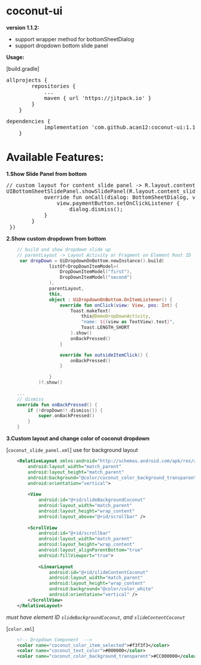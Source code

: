 # coconut-ui
**version 1.1.2:**

 - support wrapper method for bottomSheetDialog
 - support dropdown bottom slide panel

**Usage:**

[build.gradle]
<pre>
allprojects {
		repositories {
			...
			maven { url 'https://jitpack.io' }
		}
	}
</pre>

<pre>
dependencies {
	        implementation 'com.github.acan12:coconut-ui:1.1.2-alpha'
	}
</pre>

# Available Features:
**1.Show Slide Panel from bottom**
<pre>
// custom layout for content slide panel -> R.layout.content_slide
UIBottomSheetSlidePanel.showSlidePanel(R.layout.content_slide, this,   object : UIBottomSheetSlidePanel.SlideCallbackListener() {  
            override fun onCall(dialog: BottomSheetDialog, view: View) {  
                view.paymentButton.setOnClickListener {  
		  			dialog.dismiss();  
			}  
		}  
 })
</pre>

**2.Show custom dropdown from bottom**
```kotlin
    // build and show dropdown slide up
    // parentLayout -> Layout Activity or Fragment on Element Root ID
     var dropDown = UiDropdownOnBottom.newInstance().build(
                listOf<DropDownItemModel>(
                    DropDownItemModel("first"),
                    DropDownItemModel("second")
                ),
                parentLayout,
                this,
                object : UiDropdownOnBottom.OnItemListener() {
                    override fun onClick(view: View, pos: Int) {
                        Toast.makeText(
                            this@DemoDropDownActivity,
                            "name: ${(view as TextView).text}",
                            Toast.LENGTH_SHORT
                        ).show()
                        onBackPressed()
                    }

                    override fun outsideItemClick() {
                        onBackPressed()
                    }

                }
            )?.show()
    
    ...
    // dismiss
    override fun onBackPressed() {
        if (!dropDown!!.dismiss()) {
            super.onBackPressed()
        }
    }
```

**3.Custom layout and change color of coconut dropdown** 

[`coconut_slide_panel.xml`]  use for background layout
```xml
    <RelativeLayout xmlns:android="http://schemas.android.com/apk/res/android"
        android:layout_width="match_parent"
        android:layout_height="match_parent"
        android:background="@color/coconut_color_background_transparent"
        android:orientation="vertical">
    
        <View
            android:id="@+id/slideBackgroundCoconut"
            android:layout_width="match_parent"
            android:layout_height="wrap_content"
            android:layout_above="@+id/scrollbar" />
    
        <ScrollView
            android:id="@+id/scrollbar"
            android:layout_width="match_parent"
            android:layout_height="wrap_content"
            android:layout_alignParentBottom="true"
            android:fillViewport="true">
    
            <LinearLayout
                android:id="@+id/slideContentCoconut"
                android:layout_width="match_parent"
                android:layout_height="wrap_content"
                android:background="@color/color_white"
                android:orientation="vertical" />
        </ScrollView>
    </RelativeLayout>   
```
*must have element ID `slideBackgroundCoconut`, and `slideContentCoconut`*

[`color.xml`]  
```xml
    <!-- Dropdown Component  -->
    <color name="coconut_color_item_selected">#f3f3f3</color>
    <color name="coconut_text_color">#000000</color>
    <color name="coconut_color_background_transparent">#CC000000</color>
```

